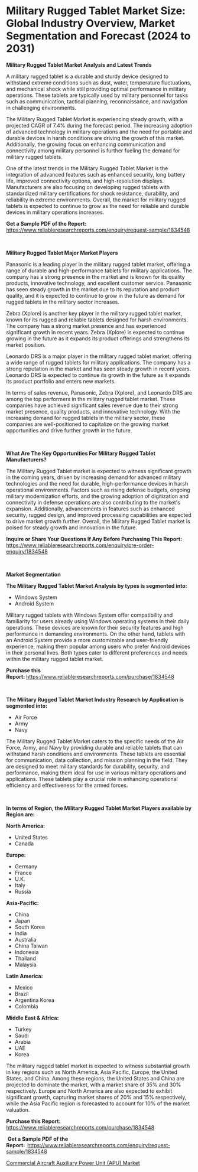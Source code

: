 <p><h1>Military Rugged Tablet Market Size: Global Industry Overview, Market Segmentation and Forecast (2024 to 2031)</h1></p><p><strong>Military Rugged Tablet Market Analysis and Latest Trends</strong></p>
<p><p>A military rugged tablet is a durable and sturdy device designed to withstand extreme conditions such as dust, water, temperature fluctuations, and mechanical shock while still providing optimal performance in military operations. These tablets are typically used by military personnel for tasks such as communication, tactical planning, reconnaissance, and navigation in challenging environments.</p><p>The Military Rugged Tablet Market is experiencing steady growth, with a projected CAGR of 7.4% during the forecast period. The increasing adoption of advanced technology in military operations and the need for portable and durable devices in harsh conditions are driving the growth of this market. Additionally, the growing focus on enhancing communication and connectivity among military personnel is further fueling the demand for military rugged tablets.</p><p>One of the latest trends in the Military Rugged Tablet Market is the integration of advanced features such as enhanced security, long battery life, improved connectivity options, and high-resolution displays. Manufacturers are also focusing on developing rugged tablets with standardized military certifications for shock resistance, durability, and reliability in extreme environments. Overall, the market for military rugged tablets is expected to continue to grow as the need for reliable and durable devices in military operations increases.</p></p>
<p><strong>Get a Sample PDF of the Report:&nbsp;</strong> <a href="https://www.reliableresearchreports.com/enquiry/request-sample/1834548">https://www.reliableresearchreports.com/enquiry/request-sample/1834548</a></p>
<p>&nbsp;</p>
<p><strong>Military Rugged Tablet Major Market Players</strong></p>
<p><p>Panasonic is a leading player in the military rugged tablet market, offering a range of durable and high-performance tablets for military applications. The company has a strong presence in the market and is known for its quality products, innovative technology, and excellent customer service. Panasonic has seen steady growth in the market due to its reputation and product quality, and it is expected to continue to grow in the future as demand for rugged tablets in the military sector increases.</p><p>Zebra (Xplore) is another key player in the military rugged tablet market, known for its rugged and reliable tablets designed for harsh environments. The company has a strong market presence and has experienced significant growth in recent years. Zebra (Xplore) is expected to continue growing in the future as it expands its product offerings and strengthens its market position.</p><p>Leonardo DRS is a major player in the military rugged tablet market, offering a wide range of rugged tablets for military applications. The company has a strong reputation in the market and has seen steady growth in recent years. Leonardo DRS is expected to continue its growth in the future as it expands its product portfolio and enters new markets.</p><p>In terms of sales revenue, Panasonic, Zebra (Xplore), and Leonardo DRS are among the top performers in the military rugged tablet market. These companies have achieved significant sales revenue due to their strong market presence, quality products, and innovative technology. With the increasing demand for rugged tablets in the military sector, these companies are well-positioned to capitalize on the growing market opportunities and drive further growth in the future.</p></p>
<p>&nbsp;</p>
<p><strong>What Are The Key Opportunities For Military Rugged Tablet Manufacturers?</strong></p>
<p><p>The Military Rugged Tablet market is expected to witness significant growth in the coming years, driven by increasing demand for advanced military technologies and the need for durable, high-performance devices in harsh operational environments. Factors such as rising defense budgets, ongoing military modernization efforts, and the growing adoption of digitization and connectivity in defense operations are also contributing to the market's expansion. Additionally, advancements in features such as enhanced security, rugged design, and improved processing capabilities are expected to drive market growth further. Overall, the Military Rugged Tablet market is poised for steady growth and innovation in the future.</p></p>
<p><strong>Inquire or Share Your Questions If Any Before Purchasing This Report:</strong> <a href="https://www.reliableresearchreports.com/enquiry/pre-order-enquiry/1834548">https://www.reliableresearchreports.com/enquiry/pre-order-enquiry/1834548</a></p>
<p>&nbsp;</p>
<p><strong>Market Segmentation</strong></p>
<p><strong>The Military Rugged Tablet Market Analysis by types is segmented into:</strong></p>
<p><ul><li>Windows System</li><li>Android System</li></ul></p>
<p><p>Military rugged tablets with Windows System offer compatibility and familiarity for users already using Windows operating systems in their daily operations. These devices are known for their security features and high performance in demanding environments. On the other hand, tablets with an Android System provide a more customizable and user-friendly experience, making them popular among users who prefer Android devices in their personal lives. Both types cater to different preferences and needs within the military rugged tablet market.</p></p>
<p><strong>Purchase this Report:&nbsp;</strong><a href="https://www.reliableresearchreports.com/purchase/1834548">https://www.reliableresearchreports.com/purchase/1834548</a></p>
<p>&nbsp;</p>
<p><strong>The Military Rugged Tablet Market Industry Research by Application is segmented into:</strong></p>
<p><ul><li>Air Force</li><li>Army</li><li>Navy</li></ul></p>
<p><p>The Military Rugged Tablet Market caters to the specific needs of the Air Force, Army, and Navy by providing durable and reliable tablets that can withstand harsh conditions and environments. These tablets are essential for communication, data collection, and mission planning in the field. They are designed to meet military standards for durability, security, and performance, making them ideal for use in various military operations and applications. These tablets play a crucial role in enhancing operational efficiency and effectiveness for the armed forces.</p></p>
<p>&nbsp;</p>
<p><strong>In terms of Region, the Military Rugged Tablet Market Players available by Region are:</strong></p>
<p>
    <p> <strong> North America: </strong>
        <ul>
            <li>United States</li>
            <li>Canada</li>
        </ul>
        </p> 
    <p> <strong> Europe: </strong>
        <ul>
            <li>Germany</li>
            <li>France</li>
            <li>U.K.</li>
            <li>Italy</li>
            <li>Russia</li>
        </ul>
        </p> 
    <p> <strong> Asia-Pacific: </strong>
        <ul>
            <li>China</li>
            <li>Japan</li>
            <li>South Korea</li>
            <li>India</li>
            <li>Australia</li>
            <li>China Taiwan</li>
            <li>Indonesia</li>
            <li>Thailand</li>
            <li>Malaysia</li>
        </ul>
        </p> 
    <p> <strong> Latin America: </strong>
        <ul>
            <li>Mexico</li>
            <li>Brazil</li>
            <li>Argentina Korea</li>
            <li>Colombia</li>
        </ul>
        </p> 
    <p> <strong> Middle East & Africa: </strong>
        <ul>
            <li>Turkey</li>
            <li>Saudi</li>
            <li>Arabia</li>
            <li>UAE</li>
            <li>Korea</li>
        </ul>
    </p>
    </p>
<p><p>The military rugged tablet market is expected to witness substantial growth in key regions such as North America, Asia Pacific, Europe, the United States, and China. Among these regions, the United States and China are projected to dominate the market, with a market share of 35% and 30% respectively. Europe and North America are also expected to exhibit significant growth, capturing market shares of 20% and 15% respectively, while the Asia Pacific region is forecasted to account for 10% of the market valuation.</p></p>
<p><strong>Purchase this Report: </strong><a href="https://www.reliableresearchreports.com/purchase/1834548">https://www.reliableresearchreports.com/purchase/1834548</a></p>
<p>&nbsp;<strong>Get a Sample PDF of the Report:&nbsp;&nbsp;</strong><a href="https://www.reliableresearchreports.com/enquiry/request-sample/1834548">https://www.reliableresearchreports.com/enquiry/request-sample/1834548</a></p>
<p><strong></strong></p>
<p><p><a href="https://faithful-glue-af3.notion.site/Commercial-Aircraft-Auxiliary-Power-Unit-APU-Market-Size-Reflecting-a-Forecast-Till-2031-Market-B-03a44b5c67054a24a574207f627d9681">Commercial Aircraft Auxiliary Power Unit (APU) Market</a></p></p>